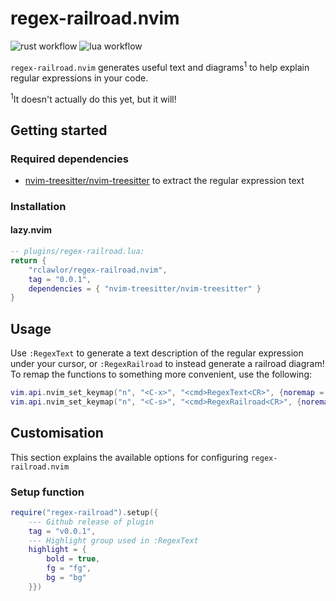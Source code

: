 # regex-railroad.nvim

![rust workflow](https://github.com/rclawlor/regex-railroad.nvim/actions/workflows/rust.yml/badge.svg)
![lua workflow](https://github.com/rclawlor/regex-railroad.nvim/actions/workflows/lua.yml/badge.svg)


`regex-railroad.nvim` generates useful text and diagrams<sup>1</sup> to help explain regular expressions in your code.

<sup>1</sup>It doesn't actually do this yet, but it will!

## Getting started
### Required dependencies
- [nvim-treesitter/nvim-treesitter](https://github.com/nvim-treesitter/nvim-treesitter) to extract the regular expression text

### Installation
#### lazy.nvim
```lua
-- plugins/regex-railroad.lua:
return {
    "rclawlor/regex-railroad.nvim",
    tag = "0.0.1",
    dependencies = { "nvim-treesitter/nvim-treesitter" }
}
```

## Usage
Use `:RegexText` to generate a text description of the regular expression under your cursor, or `:RegexRailroad` to instead generate a railroad diagram!
To remap the functions to something more convenient, use the following:
```lua
vim.api.nvim_set_keymap("n", "<C-x>", "<cmd>RegexText<CR>", {noremap = true, silent = true})
vim.api.nvim_set_keymap("n", "<C-s>", "<cmd>RegexRailroad<CR>", {noremap = true, silent = true})
```

## Customisation
This section explains the available options for configuring `regex-railroad.nvim`

### Setup function
```lua
require("regex-railroad").setup({
    --- Github release of plugin
    tag = "v0.0.1",
    --- Highlight group used in :RegexText
    highlight = {
        bold = true,
        fg = "fg",
        bg = "bg"
    }})
```

